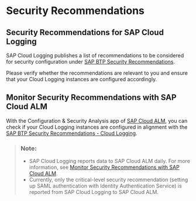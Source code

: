 <!-- loio3382a694e46d4a2da863bb5413bc1cb4 -->

# Security Recommendations



<a name="loio3382a694e46d4a2da863bb5413bc1cb4__section_rfs_xm2_bgc"/>

## Security Recommendations for SAP Cloud Logging

SAP Cloud Logging publishes a list of recommendations to be considered for security configuration under [SAP BTP Security Recommendations](https://help.sap.com/docs/btp/sap-btp-security-recommendations-c8a9bb59fe624f0981efa0eff2497d7d/sap-btp-security-recommendations?seclist-index=BTP-CLS&locale=en-US).

Please verify whether the recommendations are relevant to you and ensure that your Cloud Logging instances are configured accordingly.



<a name="loio3382a694e46d4a2da863bb5413bc1cb4__section_p2w_zm2_bgc"/>

## Monitor Security Recommendations with SAP Cloud ALM

With the Configuration & Security Analysis app of [SAP Cloud ALM](https://help.sap.com/docs/cloud-alm), you can check if your Cloud Logging instances are configured in alignment with the [SAP BTP Security Recommendations - Cloud Logging](https://help.sap.com/docs/btp/sap-btp-security-recommendations-c8a9bb59fe624f0981efa0eff2497d7d/sap-btp-security-recommendations?seclist-index=BTP-CLS&locale=en-US).

> ### Note:  
> -   SAP Cloud Logging reports data to SAP Cloud ALM daily. For more information, see [Monitor Security Recommendations with SAP Cloud ALM](https://help.sap.com/docs/btp/sap-btp-security-recommendations-c8a9bb59fe624f0981efa0eff2497d7d/monitor-security-recommendations-with-sap-cloud-alm?locale=en-US).
> -   Currently, only the critical-level security recommendation \(setting up SAML authentication with Identity Authentication Service\) is reported from SAP Cloud Logging to SAP Cloud ALM.

